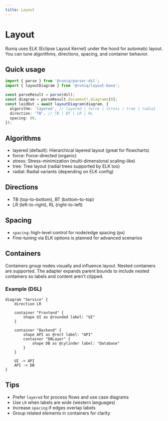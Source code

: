 ```yaml
---
title: Layout
---
```


# Layout

Runiq uses ELK (Eclipse Layout Kernel) under the hood for automatic layout. You can tune algorithms, directions, spacing, and container behavior.

## Quick usage

```typescript
import { parse } from '@runiq/parser-dsl';
import { layoutDiagram } from '@runiq/layout-base';

const parseResult = parse(dsl);
const diagram = parseResult.document!.diagrams[0];
const laidOut = await layoutDiagram(diagram, {
  algorithm: 'layered', // layered | force | stress | tree | radial
  direction: 'TB', // TB | BT | LR | RL
  spacing: 80,
});
```

## Algorithms

- layered (default): Hierarchical layered layout (great for flowcharts)
- force: Force-directed (organic)
- stress: Stress-minimization (multi-dimensional scaling-like)
- tree: Tree layout (radial trees supported by ELK too)
- radial: Radial variants (depending on ELK config)

## Directions

- TB (top-to-bottom), BT (bottom-to-top)
- LR (left-to-right), RL (right-to-left)

## Spacing

- `spacing`: high-level control for node/edge spacing (px)
- Fine-tuning via ELK options is planned for advanced scenarios

## Containers

Containers group nodes visually and influence layout. Nested containers are supported. The adapter expands parent bounds to include nested containers so labels and content aren’t clipped.

### Example (DSL)

```runiq
diagram "Service" {
	direction LR

	container "Frontend" {
		shape UI as @rounded label: "UI"
	}

	container "Backend" {
		shape API as @rect label: "API"
		container "DBLayer" {
			shape DB as @cylinder label: "Database"
		}
	}

	UI -> API
	API -> DB
}
```

## Tips

- Prefer `layered` for process flows and use case diagrams
- Use `LR` when labels are wide (western languages)
- Increase `spacing` if edges overlap labels
- Group related elements in containers for clarity
